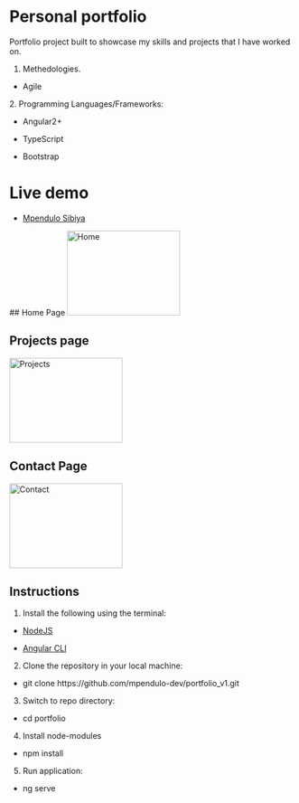 # Personal portfolio

Portfolio project built to showcase my skills and projects that I have worked on.

1. Methedologies.
  <ul><li>Agile</li></ul>
2. Programming Languages/Frameworks: 
  <ul><li>Angular2+</li></ul>
  <ul><li>TypeScript</li></ul>
  <ul><li>Bootstrap</li></ul>

# Live demo
<ul><li>
 <a href="https://www.mpendulo.com" target="_blank">Mpendulo Sibiya</a>
 </li></ul>
## Home Page
<img src="https://i.ibb.co/my69xmL/Home.png" alt="Home" width="200px" height="150px">

## Projects page
<img src="https://i.ibb.co/sm7zCvf/Projects.png" alt="Projects" width="200px" height="150px">

## Contact Page
<img src="https://i.ibb.co/2jPXhW6/Contact.png" alt="Contact" width="200px" height="150px">

## Instructions
1. Install the following using the terminal:
  <ul><li><a href="https://nodejs.org/en/">NodeJS</a></li></ul>
  <ul><li><a href="https://angular.io/cli/">Angular CLI</a></li></ul>

2. Clone the repository in your local machine:
  <ul><li> git clone https://github.com/mpendulo-dev/portfolio_v1.git</li></ul>

3. Switch to repo directory: 
  <ul><li>cd portfolio </li></ul>

4. Install node-modules
  <ul><li>npm install </li></ul>

5. Run application:
  <ul><li>ng serve </li></ul>

